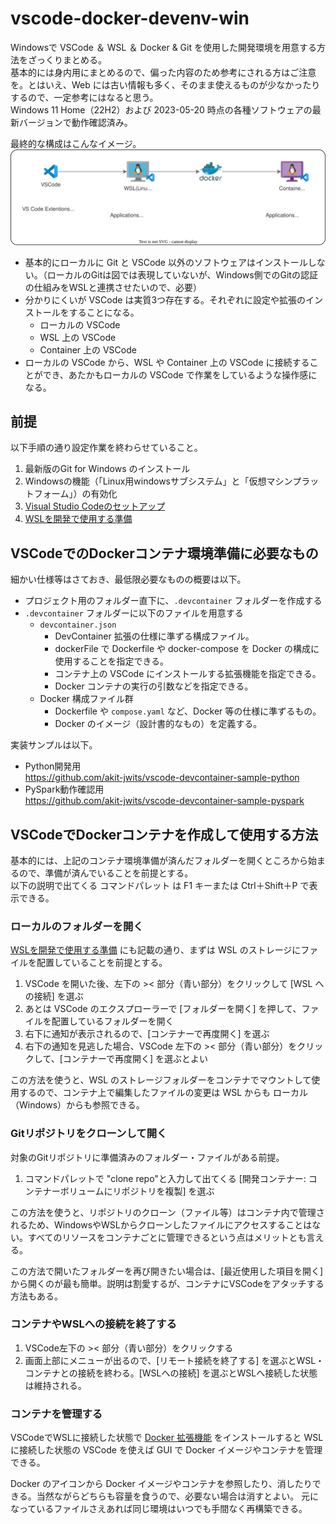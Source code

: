 # vscode-docker-devenv-win
Windowsで VSCode ＆ WSL ＆ Docker & Git を使用した開発環境を用意する方法をざっくりまとめる。  
基本的には身内用にまとめるので、偏った内容のため参考にされる方はご注意を。とはいえ、Web には古い情報も多く、そのまま使えるものが少なかったりするので、一定参考にはなると思う。  
Windows 11 Home（22H2）および 2023-05-20 時点の各種ソフトウェアの最新バージョンで動作確認済み。

最終的な構成はこんなイメージ。
![](images/overview.drawio.svg)

- 基本的にローカルに Git と VSCode 以外のソフトウェアはインストールしない。（ローカルのGitは図では表現していないが、Windows側でのGitの認証の仕組みをWSLと連携させたいので、必要）
- 分かりにくいが VSCode は実質3つ存在する。それぞれに設定や拡張のインストールをすることになる。
    - ローカルの VSCode
    - WSL 上の VSCode
    - Container 上の VSCode
- ローカルの VSCode から、WSL や Container 上の VSCode に接続することができ、あたかもローカルの VSCode で作業をしているような操作感になる。


## 前提
以下手順の通り設定作業を終わらせていること。
1. 最新版のGit for Windows のインストール
2. Windowsの機能（「Linux用windowsサブシステム」と「仮想マシンプラットフォーム」）の有効化
3. [Visual Studio Codeのセットアップ](docs/Visual%20Studio%20Code%E3%81%AE%E3%82%BB%E3%83%83%E3%83%88%E3%82%A2%E3%83%83%E3%83%97.md)
4. [WSLを開発で使用する準備](docs/WSL%E3%82%92%E9%96%8B%E7%99%BA%E3%81%A7%E4%BD%BF%E7%94%A8%E3%81%99%E3%82%8B%E6%BA%96%E5%82%99.md)

## VSCodeでのDockerコンテナ環境準備に必要なもの
細かい仕様等はさておき、最低限必要なものの概要は以下。

- プロジェクト用のフォルダー直下に、`.devcontainer` フォルダーを作成する
- `.devcontainer` フォルダーに以下のファイルを用意する
    - `devcontainer.json` 
        - DevContainer 拡張の仕様に準ずる構成ファイル。        
        - dockerFile で Dockerfile や docker-compose を Docker の構成に使用することを指定できる。
        - コンテナ上の VSCode にインストールする拡張機能を指定できる。
        - Docker コンテナの実行の引数などを指定できる。
    - Docker 構成ファイル群
        - Dockerfile や `compose.yaml` など、Docker 等の仕様に準ずるもの。
        - Docker のイメージ（設計書的なもの）を定義する。

実装サンプルは以下。  
- Python開発用  
https://github.com/akit-jwits/vscode-devcontainer-sample-python
- PySpark動作確認用  
https://github.com/akit-jwits/vscode-devcontainer-sample-pyspark


## VSCodeでDockerコンテナを作成して使用する方法
基本的には、上記のコンテナ環境準備が済んだフォルダーを開くところから始まるので、準備が済んでいることを前提とする。  
以下の説明で出てくる コマンドパレット は F1 キーまたは Ctrl＋Shift＋P で表示できる。

### ローカルのフォルダーを開く
[WSLを開発で使用する準備](docs/WSL%E3%82%92%E9%96%8B%E7%99%BA%E3%81%A7%E4%BD%BF%E7%94%A8%E3%81%99%E3%82%8B%E6%BA%96%E5%82%99.md) にも記載の通り、まずは WSL のストレージにファイルを配置していることを前提とする。

1. VSCode を開いた後、左下の >< 部分（青い部分）をクリックして [WSL への接続] を選ぶ
1. あとは VSCode のエクスプローラーで [フォルダーを開く] を押して、ファイルを配置しているフォルダーを開く
1. 右下に通知が表示されるので、[コンテナーで再度開く] を選ぶ
1. 右下の通知を見逃した場合、VSCode 左下の >< 部分（青い部分）をクリックして、[コンテナーで再度開く] を選ぶとよい

この方法を使うと、WSL のストレージフォルダーをコンテナでマウントして使用するので、コンテナ上で編集したファイルの変更は WSL からも ローカル（Windows）からも参照できる。

### Gitリポジトリをクローンして開く
対象のGitリポジトリに準備済みのフォルダー・ファイルがある前提。  

1. コマンドパレットで "clone repo"と入力して出てくる [開発コンテナー: コンテナーボリュームにリポジトリを複製] を選ぶ

この方法を使うと、リポジトリのクローン（ファイル等）はコンテナ内で管理されるため、WindowsやWSLからクローンしたファイルにアクセスすることはない。すべてのリソースをコンテナごとに管理できるという点はメリットとも言える。  

この方法で開いたフォルダーを再び開きたい場合は、[最近使用した項目を開く]から開くのが最も簡単。説明は割愛するが、コンテナにVSCodeをアタッチする方法もある。

### コンテナやWSLへの接続を終了する
1. VSCode左下の >< 部分（青い部分）をクリックする
1. 画面上部にメニューが出るので、[リモート接続を終了する] を選ぶとWSL・コンテナとの接続を終わる。[WSLへの接続] を選ぶとWSLへ接続した状態は維持される。

### コンテナを管理する
VSCodeでWSLに接続した状態で [Docker 拡張機能](https://marketplace.visualstudio.com/items?itemName=ms-azuretools.vscode-docker) をインストールすると WSL に接続した状態の VSCode を使えば GUI で Docker イメージやコンテナを管理できる。  

Docker のアイコンから Docker イメージやコンテナを参照したり、消したりできる。当然ながらどちらも容量を食うので、必要ない場合は消すとよい。
元になっているファイルさえあれば同じ環境はいつでも手間なく再構築できる。




